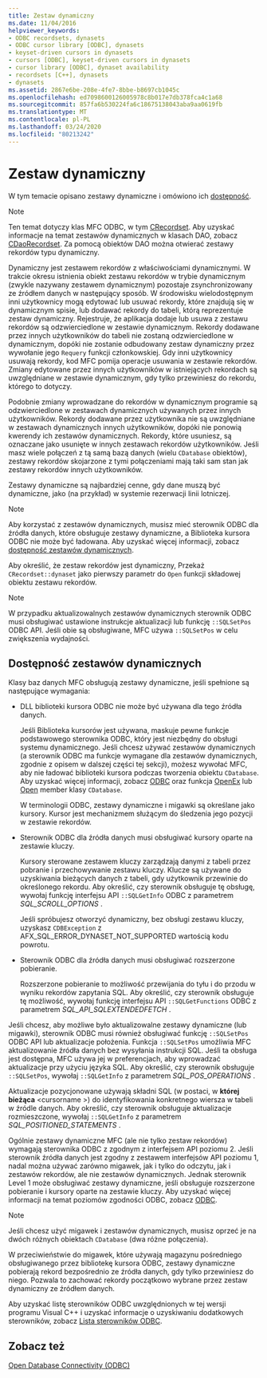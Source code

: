 ```yaml
---
title: Zestaw dynamiczny
ms.date: 11/04/2016
helpviewer_keywords:
- ODBC recordsets, dynasets
- ODBC cursor library [ODBC], dynasets
- keyset-driven cursors in dynasets
- cursors [ODBC], keyset-driven cursors in dynasets
- cursor library [ODBC], dynaset availability
- recordsets [C++], dynasets
- dynasets
ms.assetid: 2867e6be-208e-4fe7-8bbe-b8697cb1045c
ms.openlocfilehash: ed7098600126005978c8b017e7db378fca4c1a68
ms.sourcegitcommit: 857fa6b530224fa6c18675138043aba9aa0619fb
ms.translationtype: MT
ms.contentlocale: pl-PL
ms.lasthandoff: 03/24/2020
ms.locfileid: "80213242"
---
```

# <a name="dynaset"></a>Zestaw dynamiczny

W tym temacie opisano zestawy dynamiczne i omówiono ich [dostępność](#_core_availability_of_dynasets).

> [!NOTE]
>  Ten temat dotyczy klas MFC ODBC, w tym [CRecordset](../../mfc/reference/crecordset-class.md). Aby uzyskać informacje na temat zestawów dynamicznych w klasach DAO, zobacz [CDaoRecordset](../../mfc/reference/cdaorecordset-class.md). Za pomocą obiektów DAO można otwierać zestawy rekordów typu dynamiczny.

Dynamiczny jest zestawem rekordów z właściwościami dynamicznymi. W trakcie okresu istnienia obiekt zestawu rekordów w trybie dynamicznym (zwykle nazywany zestawem dynamicznym) pozostaje zsynchronizowany ze źródłem danych w następujący sposób. W środowisku wielodostępnym inni użytkownicy mogą edytować lub usuwać rekordy, które znajdują się w dynamicznym spisie, lub dodawać rekordy do tabeli, którą reprezentuje zestaw dynamiczny. Rejestruje, że aplikacja dodaje lub usuwa z zestawu rekordów są odzwierciedlone w zestawie dynamicznym. Rekordy dodawane przez innych użytkowników do tabeli nie zostaną odzwierciedlone w dynamicznym, dopóki nie zostanie odbudowany zestaw dynamiczny przez wywołanie jego `Requery` funkcji członkowskiej. Gdy inni użytkownicy usuwają rekordy, kod MFC pomija operacje usuwania w zestawie rekordów. Zmiany edytowane przez innych użytkowników w istniejących rekordach są uwzględniane w zestawie dynamicznym, gdy tylko przewiniesz do rekordu, którego to dotyczy.

Podobnie zmiany wprowadzane do rekordów w dynamicznym programie są odzwierciedlone w zestawach dynamicznych używanych przez innych użytkowników. Rekordy dodawane przez użytkownika nie są uwzględniane w zestawach dynamicznych innych użytkowników, dopóki nie ponowią kwerendy ich zestawów dynamicznych. Rekordy, które usuniesz, są oznaczane jako usunięte w innych zestawach rekordów użytkowników. Jeśli masz wiele połączeń z tą samą bazą danych (wielu `CDatabase` obiektów), zestawy rekordów skojarzone z tymi połączeniami mają taki sam stan jak zestawy rekordów innych użytkowników.

Zestawy dynamiczne są najbardziej cenne, gdy dane muszą być dynamiczne, jako (na przykład) w systemie rezerwacji linii lotniczej.

> [!NOTE]
> Aby korzystać z zestawów dynamicznych, musisz mieć sterownik ODBC dla źródła danych, które obsługuje zestawy dynamiczne, a Biblioteka kursora ODBC nie może być ładowana. Aby uzyskać więcej informacji, zobacz [dostępność zestawów dynamicznych](#_core_availability_of_dynasets).

Aby określić, że zestaw rekordów jest dynamiczny, Przekaż `CRecordset::dynaset` jako pierwszy parametr do `Open` funkcji składowej obiektu zestawu rekordów.

> [!NOTE]
> W przypadku aktualizowalnych zestawów dynamicznych sterownik ODBC musi obsługiwać ustawione instrukcje aktualizacji lub funkcję `::SQLSetPos` ODBC API. Jeśli obie są obsługiwane, MFC używa `::SQLSetPos` w celu zwiększenia wydajności.

##  <a name="availability-of-dynasets"></a><a name="_core_availability_of_dynasets"></a>Dostępność zestawów dynamicznych

Klasy baz danych MFC obsługują zestawy dynamiczne, jeśli spełnione są następujące wymagania:

- DLL biblioteki kursora ODBC nie może być używana dla tego źródła danych.

   Jeśli Biblioteka kursorów jest używana, maskuje pewne funkcje podstawowego sterownika ODBC, który jest niezbędny do obsługi systemu dynamicznego. Jeśli chcesz używać zestawów dynamicznych (a sterownik ODBC ma funkcje wymagane dla zestawów dynamicznych, zgodnie z opisem w dalszej części tej sekcji), możesz wywołać MFC, aby nie ładować biblioteki kursora podczas tworzenia obiektu `CDatabase`. Aby uzyskać więcej informacji, zobacz [ODBC](../../data/odbc/odbc-basics.md) oraz funkcja [OpenEx](../../mfc/reference/cdatabase-class.md#openex) lub [Open](../../mfc/reference/cdatabase-class.md#open) member klasy `CDatabase`.

   W terminologii ODBC, zestawy dynamiczne i migawki są określane jako kursory. Kursor jest mechanizmem służącym do śledzenia jego pozycji w zestawie rekordów.

- Sterownik ODBC dla źródła danych musi obsługiwać kursory oparte na zestawie kluczy.

   Kursory sterowane zestawem kluczy zarządzają danymi z tabeli przez pobranie i przechowywanie zestawu kluczy. Klucze są używane do uzyskiwania bieżących danych z tabeli, gdy użytkownik przewinie do określonego rekordu. Aby określić, czy sterownik obsługuje tę obsługę, wywołaj funkcję interfejsu API `::SQLGetInfo` ODBC z parametrem *SQL_SCROLL_OPTIONS* .

   Jeśli spróbujesz otworzyć dynamiczny, bez obsługi zestawu kluczy, uzyskasz `CDBException` z AFX_SQL_ERROR_DYNASET_NOT_SUPPORTED wartością kodu powrotu.

- Sterownik ODBC dla źródła danych musi obsługiwać rozszerzone pobieranie.

   Rozszerzone pobieranie to możliwość przewijania do tyłu i do przodu w wyniku rekordów zapytania SQL. Aby określić, czy sterownik obsługuje tę możliwość, wywołaj funkcję interfejsu API `::SQLGetFunctions` ODBC z parametrem *SQL_API_SQLEXTENDEDFETCH* .

Jeśli chcesz, aby możliwe było aktualizowalne zestawy dynamiczne (lub migawki), sterownik ODBC musi również obsługiwać funkcję `::SQLSetPos` ODBC API lub aktualizacje położenia. Funkcja `::SQLSetPos` umożliwia MFC aktualizowanie źródła danych bez wysyłania instrukcji SQL. Jeśli ta obsługa jest dostępna, MFC używa jej w preferencjach, aby wprowadzać aktualizacje przy użyciu języka SQL. Aby określić, czy sterownik obsługuje `::SQLSetPos`, wywołaj `::SQLGetInfo` z parametrem *SQL_POS_OPERATIONS* .

Aktualizacje pozycjonowane używają składni SQL (w postaci, w **której bieżąca** \<cursorname >) do identyfikowania konkretnego wiersza w tabeli w źródle danych. Aby określić, czy sterownik obsługuje aktualizacje rozmieszczone, wywołaj `::SQLGetInfo` z parametrem *SQL_POSITIONED_STATEMENTS* .

Ogólnie zestawy dynamiczne MFC (ale nie tylko zestaw rekordów) wymagają sterownika ODBC z zgodnym z interfejsem API poziomu 2. Jeśli sterownik źródła danych jest zgodny z zestawem interfejsów API poziomu 1, nadal można używać zarówno migawek, jak i tylko do odczytu, jak i zestawów rekordów, ale nie zestawów dynamicznych. Jednak sterownik Level 1 może obsługiwać zestawy dynamiczne, jeśli obsługuje rozszerzone pobieranie i kursory oparte na zestawie kluczy. Aby uzyskać więcej informacji na temat poziomów zgodności ODBC, zobacz [ODBC](../../data/odbc/odbc-basics.md).

> [!NOTE]
> Jeśli chcesz użyć migawek i zestawów dynamicznych, musisz oprzeć je na dwóch różnych obiektach `CDatabase` (dwa różne połączenia).

W przeciwieństwie do migawek, które używają magazynu pośredniego obsługiwanego przez bibliotekę kursora ODBC, zestawy dynamiczne pobierają rekord bezpośrednio ze źródła danych, gdy tylko przewiniesz do niego. Pozwala to zachować rekordy początkowo wybrane przez zestaw dynamiczny ze źródłem danych.

Aby uzyskać listę sterowników ODBC uwzględnionych w tej wersji programu Visual C++ i uzyskać informacje o uzyskiwaniu dodatkowych sterowników, zobacz [Lista sterowników ODBC](../../data/odbc/odbc-driver-list.md).

## <a name="see-also"></a>Zobacz też

[Open Database Connectivity (ODBC)](../../data/odbc/open-database-connectivity-odbc.md)
